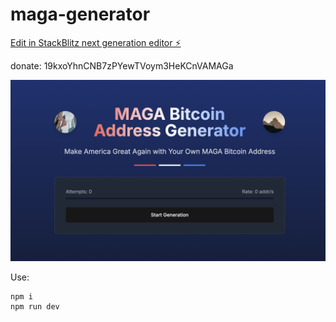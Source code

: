 # maga-generator

[Edit in StackBlitz next generation editor ⚡️](https://stackblitz.com/~/github.com/holderfoundation/maga-generator)

donate: 19kxoYhnCNB7zPYewTVoym3HeKCnVAMAGa

![](./components.png)

Use:
  ```
  npm i
  npm run dev
  ```